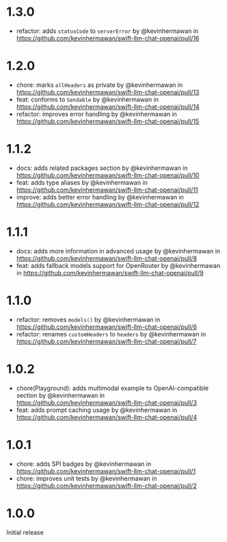 # 1.3.0

- refactor: adds `statusCode` to `serverError` by @kevinhermawan in https://github.com/kevinhermawan/swift-llm-chat-openai/pull/16

# 1.2.0

- chore: marks `allHeaders` as private by @kevinhermawan in https://github.com/kevinhermawan/swift-llm-chat-openai/pull/13
- feat: conforms to `Sendable` by @kevinhermawan in https://github.com/kevinhermawan/swift-llm-chat-openai/pull/14
- refactor: improves error handling by @kevinhermawan in https://github.com/kevinhermawan/swift-llm-chat-openai/pull/15

# 1.1.2

- docs: adds related packages section by @kevinhermawan in https://github.com/kevinhermawan/swift-llm-chat-openai/pull/10
- feat: adds type aliases by @kevinhermawan in https://github.com/kevinhermawan/swift-llm-chat-openai/pull/11
- improve: adds better error handling by @kevinhermawan in https://github.com/kevinhermawan/swift-llm-chat-openai/pull/12

# 1.1.1

- docs: adds more information in advanced usage by @kevinhermawan in https://github.com/kevinhermawan/swift-llm-chat-openai/pull/8
- feat: adds fallback models support for OpenRouter by @kevinhermawan in https://github.com/kevinhermawan/swift-llm-chat-openai/pull/9

# 1.1.0

- refactor: removes `models()` by @kevinhermawan in https://github.com/kevinhermawan/swift-llm-chat-openai/pull/6
- refactor: renames `customHeaders` to `headers` by @kevinhermawan in https://github.com/kevinhermawan/swift-llm-chat-openai/pull/7

# 1.0.2

- chore(Playground): adds multimodal example to OpenAI-compatible section by @kevinhermawan in https://github.com/kevinhermawan/swift-llm-chat-openai/pull/3
- feat: adds prompt caching usage by @kevinhermawan in https://github.com/kevinhermawan/swift-llm-chat-openai/pull/4

# 1.0.1

- chore: adds SPI badges by @kevinhermawan in https://github.com/kevinhermawan/swift-llm-chat-openai/pull/1
- chore: improves unit tests by @kevinhermawan in https://github.com/kevinhermawan/swift-llm-chat-openai/pull/2

# 1.0.0

Initial release
